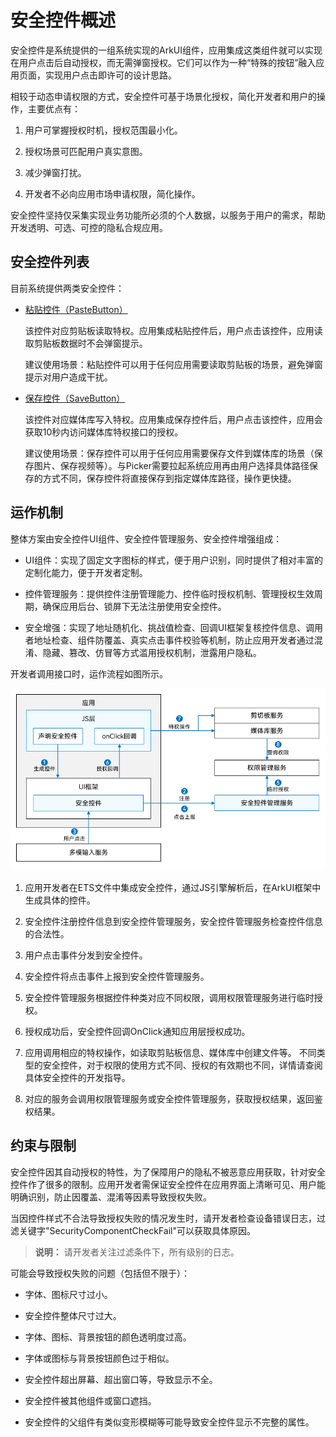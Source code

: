 # 安全控件概述


安全控件是系统提供的一组系统实现的ArkUI组件，应用集成这类组件就可以实现在用户点击后自动授权，而无需弹窗授权。它们可以作为一种“特殊的按钮”融入应用页面，实现用户点击即许可的设计思路。


相较于动态申请权限的方式，安全控件可基于场景化授权，简化开发者和用户的操作，主要优点有：


1. 用户可掌握授权时机，授权范围最小化。

2. 授权场景可匹配用户真实意图。

3. 减少弹窗打扰。

4. 开发者不必向应用市场申请权限，简化操作。


安全控件坚持仅采集实现业务功能所必须的个人数据，以服务于用户的需求，帮助开发透明、可选、可控的隐私合规应用。


## 安全控件列表

目前系统提供两类安全控件：

- [粘贴控件（PasteButton）](pastebutton.md)
  
  该控件对应剪贴板读取特权。应用集成粘贴控件后，用户点击该控件，应用读取剪贴板数据时不会弹窗提示。

  建议使用场景：粘贴控件可以用于任何应用需要读取剪贴板的场景，避免弹窗提示对用户造成干扰。

- [保存控件（SaveButton）](savebutton.md)
  
  该控件对应媒体库写入特权。应用集成保存控件后，用户点击该控件，应用会获取10秒内访问媒体库特权接口的授权。

  建议使用场景：保存控件可以用于任何应用需要保存文件到媒体库的场景（保存图片、保存视频等）。与Picker需要拉起系统应用再由用户选择具体路径保存的方式不同，保存控件将直接保存到指定媒体库路径，操作更快捷。


## 运作机制

整体方案由安全控件UI组件、安全控件管理服务、安全控件增强组成：

- UI组件：实现了固定文字图标的样式，便于用户识别，同时提供了相对丰富的定制化能力，便于开发者定制。

- 控件管理服务：提供控件注册管理能力、控件临时授权机制、管理授权生效周期，确保应用后台、锁屏下无法注册使用安全控件。

- 安全增强：实现了地址随机化、挑战值检查、回调UI框架复核控件信息、调用者地址检查、组件防覆盖、真实点击事件校验等机制，防止应用开发者通过混淆、隐藏、篡改、仿冒等方式滥用授权机制，泄露用户隐私。

开发者调用接口时，运作流程如图所示。

![zh-cn_image_0000001722397992](figures/zh-cn_image_0000001722397992.png)


1. 应用开发者在ETS文件中集成安全控件，通过JS引擎解析后，在ArkUI框架中生成具体的控件。

2. 安全控件注册控件信息到安全控件管理服务，安全控件管理服务检查控件信息的合法性。

3. 用户点击事件分发到安全控件。

4. 安全控件将点击事件上报到安全控件管理服务。

5. 安全控件管理服务根据控件种类对应不同权限，调用权限管理服务进行临时授权。

6. 授权成功后，安全控件回调OnClick通知应用层授权成功。

7. 应用调用相应的特权操作，如读取剪贴板信息、媒体库中创建文件等。
   不同类型的安全控件，对于权限的使用方式不同、授权的有效期也不同，详情请查阅具体安全控件的开发指导。

8. 对应的服务会调用权限管理服务或安全控件管理服务，获取授权结果，返回鉴权结果。


## 约束与限制

安全控件因其自动授权的特性，为了保障用户的隐私不被恶意应用获取，针对安全控件作了很多的限制。应用开发者需保证安全控件在应用界面上清晰可见、用户能明确识别，防止因覆盖、混淆等因素导致授权失败。

当因控件样式不合法导致授权失败的情况发生时，请开发者检查设备错误日志，过滤关键字"SecurityComponentCheckFail"可以获取具体原因。

> **说明：**
> 请开发者关注过滤条件下，所有级别的日志。

可能会导致授权失败的问题（包括但不限于）：

- 字体、图标尺寸过小。

- 安全控件整体尺寸过大。

- 字体、图标、背景按钮的颜色透明度过高。

- 字体或图标与背景按钮颜色过于相似。

- 安全控件超出屏幕、超出窗口等，导致显示不全。

- 安全控件被其他组件或窗口遮挡。

- 安全控件的父组件有类似变形模糊等可能导致安全控件显示不完整的属性。
